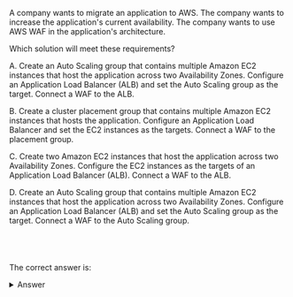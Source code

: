 A company wants to migrate an application to AWS. The company wants to increase the application's current availability. The company wants to use AWS WAF in the application's architecture.

Which solution will meet these requirements?

A. Create an Auto Scaling group that contains multiple Amazon EC2 instances that host the application across two Availability Zones. Configure an Application Load Balancer (ALB) and set the Auto Scaling group as the target. Connect a WAF to the ALB.

B. Create a cluster placement group that contains multiple Amazon EC2 instances that hosts the application. Configure an Application Load Balancer and set the EC2 instances as the targets. Connect a WAF to the placement group.

C. Create two Amazon EC2 instances that host the application across two Availability Zones. Configure the EC2 instances as the targets of an Application Load Balancer (ALB). Connect a WAF to the ALB.

D. Create an Auto Scaling group that contains multiple Amazon EC2 instances that host the application across two Availability Zones. Configure an Application Load Balancer (ALB) and set the Auto Scaling group as the target. Connect a WAF to the Auto Scaling group.
\
\
\
\
\
The correct answer is:
<details markdown=1><summary markdown='span'>Answer</summary>
<b>A</b>

**A. Create an Auto Scaling group that contains multiple Amazon EC2 instances that host the application across two Availability Zones. Configure an Application Load Balancer (ALB) and set the Auto Scaling group as the target. Connect a WAF to the ALB.**

### Explanation:

1. **High Availability with Auto Scaling and Multi-AZ Deployment:**
    - **Auto Scaling Group:** An Auto Scaling group allows you to automatically adjust the number of EC2 instances based on demand. This ensures that the application can handle varying levels of traffic while maintaining performance. If the demand increases, more instances are automatically launched; if it decreases, instances are terminated.
    - **Multiple Availability Zones (Multi-AZ):** Deploying EC2 instances across two Availability Zones (AZs) ensures high availability. If one AZ experiences a failure, the instances in the other AZ can continue to serve the application, minimizing downtime.

2. **Application Load Balancer (ALB):**
    - **Load Distribution:** The ALB distributes incoming traffic across the EC2 instances in the Auto Scaling group. This not only improves application availability but also enhances performance by ensuring that no single instance is overwhelmed with too much traffic.
    - **Integration with WAF:** AWS WAF (Web Application Firewall) is used to protect your web applications from common web exploits and bots that can affect availability, compromise security, or consume excessive resources. By attaching WAF to the ALB, you ensure that all incoming traffic is filtered before reaching your application, providing an additional layer of security.

3. **AWS WAF (Web Application Firewall):**
    - **Security Enhancement:** AWS WAF helps protect your application by allowing you to create custom rules to block common attack patterns, such as SQL injection or cross-site scripting (XSS). By connecting WAF to the ALB, all traffic is inspected and filtered according to your defined rules, reducing the risk of security breaches.

### Why Other Options Are Less Suitable:

- **B. Cluster Placement Group:**
    - **Single Availability Zone:** A cluster placement group is designed for low-latency, high-throughput workloads by placing instances close together in a single AZ. However, it does not provide the high availability that comes from spreading instances across multiple AZs, making it less suitable for this scenario.

- **C. Two EC2 Instances Across Two AZs:**
    - **No Auto Scaling:** While this option does provide availability across two AZs, it lacks the flexibility and automatic scaling provided by an Auto Scaling group. Without Auto Scaling, the application might struggle to handle traffic spikes, leading to performance issues.

- **D. WAF Attached to Auto Scaling Group:**
    - **Incorrect Attachment:** WAF cannot be directly attached to an Auto Scaling group. WAF is designed to protect web applications by being attached to an ALB, CloudFront distribution, or API Gateway. Therefore, this option is not technically feasible.

### Summary:

**Option A** offers a well-architected solution that improves the application's availability by using an Auto Scaling group spread across multiple Availability Zones. The ALB provides load balancing, and the integration with AWS WAF adds a layer of security, making this the most comprehensive and effective solution for the company's requirements.
</details>
